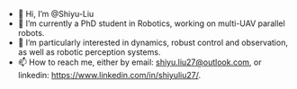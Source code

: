 - 👋 Hi, I’m @Shiyu-Liu
- 👀 I’m currently a PhD student in Robotics, working on multi-UAV parallel robots.
- 🌱 I’m particularly interested in dynamics, robust control and observation, as well as robotic perception systems.
- 📫 How to reach me, either by email: shiyu.liu27@outlook.com, or linkedin: https://www.linkedin.com/in/shiyuliu27/.

<!---
Shiyu-Liu/Shiyu-Liu is a ✨ special ✨ repository because its `README.md` (this file) appears on your GitHub profile.
You can click the Preview link to take a look at your changes.
--->
